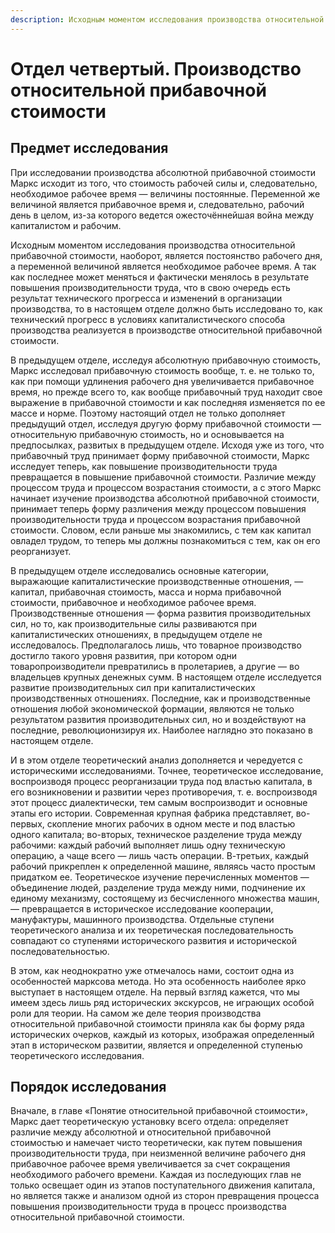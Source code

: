 ```yaml
---
description: Исходным моментом исследования производства относительной прибавочной стоимости, наоборот, является постоянство рабочего дня, а переменной величиной является необходимое рабочее время.
---
```


# Отдел четвертый. Производство относительной прибавочной стоимости

## Предмет исследования

При исследовании производства абсолютной прибавочной стоимости Маркс исходит из того, что стоимость рабочей силы и, следовательно, необходимое рабочее время — величины постоянные. Переменной же величиной является прибавочное время и, следовательно, рабочий день в целом, из-за которого ведется ожесточённейшая война между капиталистом и рабочим.

Исходным моментом исследования производства относительной прибавочной стоимости, наоборот, является постоянство рабочего дня, а переменной величиной является необходимое рабочее время. А так как последнее может меняться и фактически менялось в результате повышения производительности труда, что в свою очередь есть результат технического прогресса и изменений в организации производства, то в настоящем отделе должно быть исследовано то, как технический прогресс в условиях капиталистического способа производства реализуется в производстве относительной прибавочной стоимости.

В предыдущем отделе, исследуя абсолютную прибавочную стоимость, Маркс исследовал прибавочную стоимость вообще, т. е. не только то, как при помощи удлинения рабочего дня увеличивается прибавочное время, но прежде всего то, как вообще прибавочный труд находит свое выражение в прибавочной стоимости и как последняя изменяется по ее массе и норме. Поэтому настоящий отдел не только дополняет предыдущий отдел, исследуя другую форму прибавочной стоимости — относительную прибавочную стоимость, но и основывается на предпосылках, развитых в предыдущем отделе. Исходя уже из того, что прибавочный труд принимает форму прибавочной стоимости, Маркс исследует теперь, как повышение производительности труда превращается в повышение прибавочной стоимости. Различие между процессом труда и процессом возрастания стоимости, а с этого Маркс начинает изучение производства абсолютной прибавочной стоимости, принимает теперь форму различения между процессом повышения производительности труда и процессом возрастания прибавочной стоимости. Словом, если раньше мы знакомились, с тем как капитал овладел трудом, то теперь мы должны познакомиться с тем, как он его реорганизует.

В предыдущем отделе исследовались основные категории, выражающие капиталистические производственные отношения, — капитал, прибавочная стоимость, масса и норма прибавочной стоимости, прибавочное и необходимое рабочее время. Производственные отношения — форма развития производительных сил, но то, как производительные силы развиваются при капиталистических отношениях, в предыдущем отделе не исследовалось. Предполагалось лишь, что товарное производство достигло такого уровня развития, при котором одни товаропроизводители превратились в пролетариев, а другие — во владельцев крупных денежных сумм. В настоящем отделе исследуется развитие производительных сил при капиталистических производственных отношениях. Последние, как и производственные отношения любой экономической формации, являются не только результатом развития производительных сил, но и воздействуют на последние, революционизируя их. Наиболее наглядно это показано в настоящем отделе.

И в этом отделе теоретический анализ дополняется и чередуется с историческими исследованиями. Точнее, теоретическое исследование, воспроизводя процесс реорганизации труда под властью капитала, в его возникновении и развитии через противоречия, т. е. воспроизводя этот процесс диалектически, тем самым воспроизводит и основные этапы его истории. Современная крупная фабрика представляет, во-первых, скопление многих рабочих в одном месте и под властью одного капитала; во-вторых, техническое разделение труда между рабочими: каждый рабочий выполняет лишь одну техническую операцию, а чаще всего — лишь часть операции. В-третьих, каждый рабочий прикреплен к определенной машине, являясь часто простым придатком ее. Теоретическое изучение перечисленных моментов — объединение людей, разделение труда между ними, подчинение их единому механизму, состоящему из бесчисленного множества машин, — превращается в историческое исследование кооперации, мануфактуры, машинного производства. Отдельные ступени теоретического анализа и их теоретическая последовательность совпадают со ступенями исторического развития и исторической последовательностью.

В этом, как неоднократно уже отмечалось нами, состоит одна из особенностей марксова метода. Но эта особенность наиболее ярко выступает в настоящем отделе. На первый взгляд кажется, что мы имеем здесь лишь ряд исторических экскурсов, не играющих особой роли для теории. На самом же деле теория производства относительной прибавочной стоимости приняла как бы форму ряда исторических очерков, каждый из которых, изображая определенный этап в историческом развитии, является и определенной ступенью теоретического исследования.

## Порядок исследования

Вначале, в главе «Понятие относительной прибавочной стоимости», Маркс дает теоретическую установку всего отдела: определяет различие между абсолютной и относительной прибавочной стоимостью и намечает чисто теоретически, как путем повышения производительности труда, при неизменной величине рабочего дня прибавочное рабочее время увеличивается за счет сокращения необходимого рабочего времени. Каждая из последующих глав не только освещает один из этапов поступательного движения капитала, но является также и анализом одной из сторон превращения процесса повышения производительности труда в процесс производства относительной прибавочной стоимости.
